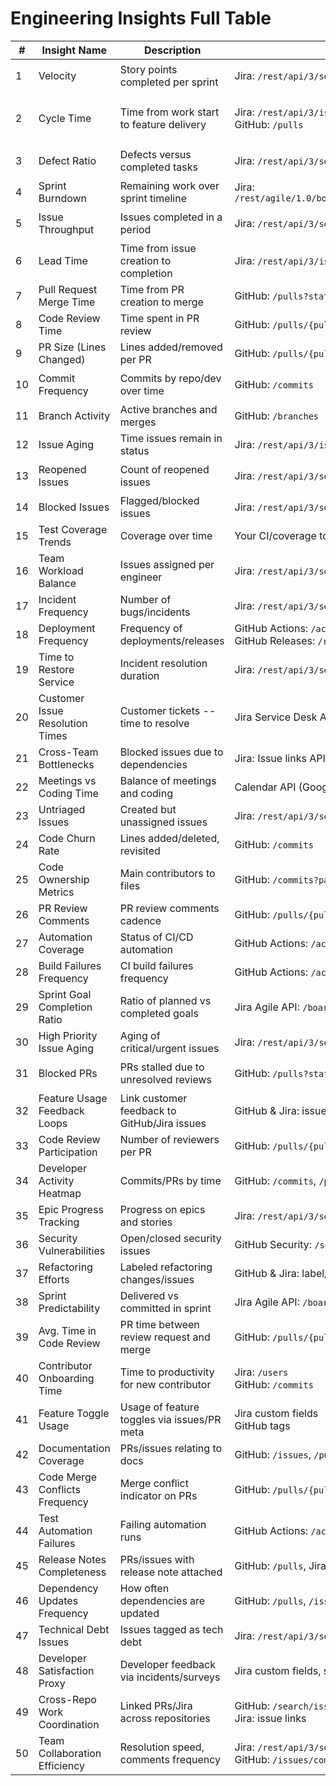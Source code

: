 # Engineering Insights Full Table

| # | Insight Name | Description | API Endpoint(s) | Sample cURL Query (replace placeholders) |
| --- | --- | --- | --- | --- |
| 1 | Velocity | Story points completed per sprint | Jira: `/rest/api/3/search` | `curl -u user:token -X POST "https://your-domain.atlassian.net/rest/api/3/search" -d '{"jql":"sprint = X AND issuetype = Story","fields":["customfield_10004"]}'` |
| 2 | Cycle Time | Time from work start to feature delivery | Jira: `/rest/api/3/issue/{issueId}`<br>GitHub: `/pulls` | Jira: `curl -u user:token "https://your-domain.atlassian.net/rest/api/3/issue/{issueId}`"<br>GitHub: `curl -H "Authorization: token TOKEN" https://api.github.com/repos/{owner}/{repo}/pulls` |
| 3 | Defect Ratio | Defects versus completed tasks | Jira: `/rest/api/3/search` | `curl -u user:token -X POST "https://your-domain.atlassian.net/rest/api/3/search" -d '{"jql":"type = Bug OR type = Task"}'` |
| 4 | Sprint Burndown | Remaining work over sprint timeline | Jira: `/rest/agile/1.0/board/{boardId}/sprint/{sprintId}/burndown` | `curl -u user:token "https://your-domain.atlassian.net/rest/agile/1.0/board/{boardId}/sprint/{sprintId}/burndown"` |
| 5 | Issue Throughput | Issues completed in a period | Jira: `/rest/api/3/search` | `curl -u user:token -X POST "https://your-domain.atlassian.net/rest/api/3/search" -d '{"jql":"status = Done AND resolved >= -7d"}'` |
| 6 | Lead Time | Time from issue creation to completion | Jira: `/rest/api/3/issue/{issueId}?expand=changelog` | `curl -u user:token "https://your-domain.atlassian.net/rest/api/3/issue/{issueId}?expand=changelog"` |
| 7 | Pull Request Merge Time | Time from PR creation to merge | GitHub: `/pulls?state=closed` | `curl -H "Authorization: token TOKEN" https://api.github.com/repos/{owner}/{repo}/pulls?state=closed` |
| 8 | Code Review Time | Time spent in PR review | GitHub: `/pulls/{pull_number}/reviews` | `curl -H "Authorization: token TOKEN" https://api.github.com/repos/{owner}/{repo}/pulls/{pull_number}/reviews` |
| 9 | PR Size (Lines Changed) | Lines added/removed per PR | GitHub: `/pulls/{pull_number}/files` | `curl -H "Authorization: token TOKEN" https://api.github.com/repos/{owner}/{repo}/pulls/{pull_number}/files` |
| 10 | Commit Frequency | Commits by repo/dev over time | GitHub: `/commits` | `curl -H "Authorization: token TOKEN" "https://api.github.com/repos/{owner}/{repo}/commits?author=username&since=YYYY-MM-DD&until=YYYY-MM-DD"` |
| 11 | Branch Activity | Active branches and merges | GitHub: `/branches` | `curl -H "Authorization: token TOKEN" https://api.github.com/repos/{owner}/{repo}/branches` |
| 12 | Issue Aging | Time issues remain in status | Jira: `/rest/api/3/issue/{issueId}?expand=changelog` | `curl -u user:token "https://your-domain.atlassian.net/rest/api/3/issue/{issueId}?expand=changelog"` |
| 13 | Reopened Issues | Count of reopened issues | Jira: `/rest/api/3/search` | `curl -u user:token -X POST "https://your-domain.atlassian.net/rest/api/3/search" -d '{"jql":"status WAS Done AND status = Reopened"}'` |
| 14 | Blocked Issues | Flagged/blocked issues | Jira: `/rest/api/3/search` | `curl -u user:token -X POST "https://your-domain.atlassian.net/rest/api/3/search" -d '{"jql":"Flagged = Impediment"}'` |
| 15 | Test Coverage Trends | Coverage over time | Your CI/coverage tool API | See your code coverage provider's badge or API |
| 16 | Team Workload Balance | Issues assigned per engineer | Jira: `/rest/api/3/search` | `curl -u user:token -X POST "https://your-domain.atlassian.net/rest/api/3/search" -d '{"jql":"assignee = username"}'` |
| 17 | Incident Frequency | Number of bugs/incidents | Jira: `/rest/api/3/search` | `curl -u user:token -X POST "https://your-domain.atlassian.net/rest/api/3/search" -d '{"jql":"issuetype = Bug"}'` |
| 18 | Deployment Frequency | Frequency of deployments/releases | GitHub Actions: `/actions/runs`<br>GitHub Releases: `/releases` | `curl -H "Authorization: token TOKEN" https://api.github.com/repos/{owner}/{repo}/actions/runs` |
| 19 | Time to Restore Service | Incident resolution duration | Jira: `/rest/api/3/search` | `curl -u user:token -X POST "https://your-domain.atlassian.net/rest/api/3/search" -d '{"jql":"issuetype = Incident"}'` |
| 20 | Customer Issue Resolution Times | Customer tickets -- time to resolve | Jira Service Desk API | `curl -u user:token "https://your-domain.atlassian.net/rest/servicedeskapi/request?status=resolved"` |
| 21 | Cross-Team Bottlenecks | Blocked issues due to dependencies | Jira: Issue links API | `curl -u user:token "https://your-domain.atlassian.net/rest/api/3/issue/{issueId}/remotelink"` |
| 22 | Meetings vs Coding Time | Balance of meetings and coding | Calendar API (Google/MS) + GitHub activity | Integrate calendar events with GitHub push events |
| 23 | Untriaged Issues | Created but unassigned issues | Jira: `/rest/api/3/search` | `curl -u user:token -X POST "https://your-domain.atlassian.net/rest/api/3/search" -d '{"jql":"assignee IS EMPTY"}'` |
| 24 | Code Churn Rate | Lines added/deleted, revisited | GitHub: `/commits` | `curl -H "Authorization: token TOKEN" https://api.github.com/repos/{owner}/{repo}/commits?author=username` |
| 25 | Code Ownership Metrics | Main contributors to files | GitHub: `/commits?path={file}` | `curl -H "Authorization: token TOKEN" https://api.github.com/repos/{owner}/{repo}/commits?path={file}` |
| 26 | PR Review Comments | PR review comments cadence | GitHub: `/pulls/{pull_number}/reviews` | `curl -H "Authorization: token TOKEN" https://api.github.com/repos/{owner}/{repo}/pulls/{pull_number}/reviews` |
| 27 | Automation Coverage | Status of CI/CD automation | GitHub Actions: `/actions/runs` | `curl -H "Authorization: token TOKEN" https://api.github.com/repos/{owner}/{repo}/actions/runs` |
| 28 | Build Failures Frequency | CI build failures frequency | GitHub Actions: `/actions/runs` | Filter runs for `"conclusion":"failure"` |
| 29 | Sprint Goal Completion Ratio | Ratio of planned vs completed goals | Jira Agile API: `/board/{boardId}/sprint/{sprintId}/report` | Compare committed vs completed story points via Jira endpoints |
| 30 | High Priority Issue Aging | Aging of critical/urgent issues | Jira: `/rest/api/3/search` | `curl -u user:token -X POST "https://your-domain.atlassian.net/rest/api/3/search" -d '{"jql":"priority = High"}'` |
| 31 | Blocked PRs | PRs stalled due to unresolved reviews | GitHub: `/pulls?state=open&review_requested=true` | `curl -H "Authorization: token TOKEN" https://api.github.com/repos/{owner}/{repo}/pulls?state=open&review_requested=true` |
| 32 | Feature Usage Feedback Loops | Link customer feedback to GitHub/Jira issues | GitHub & Jira: issue linking/metainfo | Leverage linked issue comments or metadata tags |
| 33 | Code Review Participation | Number of reviewers per PR | GitHub: `/pulls/{pull_number}/reviews` | `curl -H "Authorization: token TOKEN" https://api.github.com/repos/{owner}/{repo}/pulls/{pull_number}/reviews` |
| 34 | Developer Activity Heatmap | Commits/PRs by time | GitHub: `/commits`, `/pulls` | Aggregate dates from API responses |
| 35 | Epic Progress Tracking | Progress on epics and stories | Jira: `/rest/api/3/search` | `curl -u user:token -X POST "https://your-domain.atlassian.net/rest/api/3/search" -d '{"jql":"Epic Link = EPIC-123"}'` |
| 36 | Security Vulnerabilities | Open/closed security issues | GitHub Security: `/security/advisories`, `/vulnerability-alerts` | `curl -H "Authorization: token TOKEN" https://api.github.com/repos/{owner}/{repo}/security/advisories` |
| 37 | Refactoring Efforts | Labeled refactoring changes/issues | GitHub & Jira: label/issue filter | Query PRs or issues with `refactor` label |
| 38 | Sprint Predictability | Delivered vs committed in sprint | Jira Agile API: `/board/{boardId}/sprint/{sprintId}/report` | Compare committed and completed story points |
| 39 | Avg. Time in Code Review | PR time between review request and merge | GitHub: `/pulls/{pull_number}` + `/reviews` | Calculate delta between review requested and merged timestamps |
| 40 | Contributor Onboarding Time | Time to productivity for new contributor | Jira: `/users`<br>GitHub: `/commits` | Correlate user creation date with first commit event |
| 41 | Feature Toggle Usage | Usage of feature toggles via issues/PR meta | Jira custom fields<br>GitHub tags | Track conventions in fields or labels |
| 42 | Documentation Coverage | PRs/issues relating to docs | GitHub: `/issues`, `/pulls` | Filter by `docs` label or issue type |
| 43 | Code Merge Conflicts Frequency | Merge conflict indicator on PRs | GitHub: `/pulls/{pull_number}` | Check `"mergeable":false` field in PR details |
| 44 | Test Automation Failures | Failing automation runs | GitHub Actions: `/actions/runs` | Filter runs for `"conclusion":"failure"` and map to linked Jira issues |
| 45 | Release Notes Completeness | PRs/issues with release note attached | GitHub: `/pulls`, Jira | Filter by `release-note` label or custom field |
| 46 | Dependency Updates Frequency | How often dependencies are updated | GitHub: `/pulls`, `/issues` | Query for `dependency` label or keyword |
| 47 | Technical Debt Issues | Issues tagged as tech debt | Jira: `/rest/api/3/search` | `curl -u user:token -X POST "https://your-domain.atlassian.net/rest/api/3/search" -d '{"jql":"labels = tech-debt"}'` |
| 48 | Developer Satisfaction Proxy | Developer feedback via incidents/surveys | Jira custom fields, survey integrations | Use an internal survey tool or proxy incident rate |
| 49 | Cross-Repo Work Coordination | Linked PRs/Jira across repositories | GitHub: `/search/issues`<br>Jira: issue links | Query GitHub issues/PRs across repos and follow Jira remotelink API |
| 50 | Team Collaboration Efficiency | Resolution speed, comments frequency | Jira: `/rest/api/3/search`<br>GitHub: `/issues/comments` |